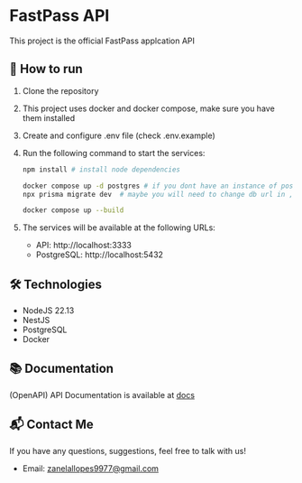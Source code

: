 # FastPass API

This project is the official FastPass applcation API

## 🚀 How to run

1. Clone the repository
2. This project uses docker and docker compose, make sure you have them installed
3. Create and configure .env file (check .env.example)
4. Run the following command to start the services:

    ```bash
    npm install # install node dependencies

    docker compose up -d postgres # if you dont have an instance of postgres running
    npx prisma migrate dev  # maybe you will need to change db url in ,env

    docker compose up --build
    ```

5. The services will be available at the following URLs:
    - API: http://localhost:3333
    - PostgreSQL: http://localhost:5432

## 🛠️ Technologies

- NodeJS 22.13
- NestJS
- PostgreSQL
- Docker

## 📚 Documentation

(OpenAPI) API Documentation is available at [docs](http://localhost:3333/api)

## 📬 Contact Me

If you have any questions, suggestions, feel free to talk with us!

- Email: [zanelallopes9977@gmail.com](mailto:zanelallopes9977@gmail.com)
